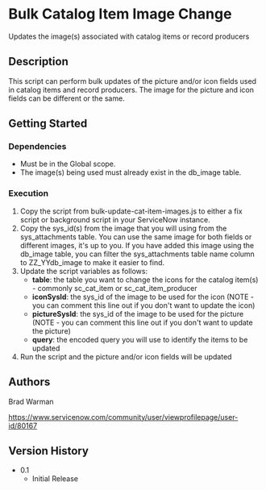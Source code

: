 # Bulk Catalog Item Image Change

Updates the image(s) associated with catalog items or record producers

## Description

This script can perform bulk updates of the picture and/or icon fields used in catalog items and record producers. The image for the picture and icon fields can be different or the same.

## Getting Started

### Dependencies

* Must be in the Global scope.
* The image(s) being used must already exist in the db_image table.

### Execution

1. Copy the script from bulk-update-cat-item-images.js to either a fix script or background script in your ServiceNow instance.
2. Copy the sys_id(s) from the image that you will using from the sys_attachments table. You can use the same image for both fields or different images, it's up to you. If you have added this image using the db_image table, you can filter the sys_attachments table name column to ZZ_YYdb_image to make it easier to find.
3. Update the script variables as follows:
    * **table**: the table you want to change the icons for the catalog item(s) - commonly sc_cat_item or sc_cat_item_producer
    * **iconSysId**: the sys_id of the image to be used for the icon (NOTE - you can comment this line out if you don't want to update the icon)
    * **pictureSysId**: the sys_id of the image to be used for the picture (NOTE - you can comment this line out if you don't want to update the picture)
    * **query**: the encoded query you will use to identify the items to be updated
4. Run the script and the picture and/or icon fields will be updated

## Authors

Brad Warman

https://www.servicenow.com/community/user/viewprofilepage/user-id/80167

## Version History

* 0.1
    * Initial Release
